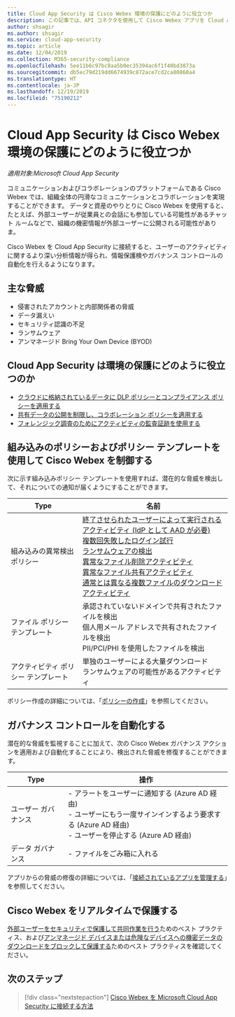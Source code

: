 ```yaml
---
title: Cloud App Security は Cisco Webex 環境の保護にどのように役立つか
description: この記事では、API コネクタを使用して Cisco Webex アプリを Cloud App Security に接続することで使用状況を可視化して制御することの利点について説明します。
author: shsagir
ms.author: shsagir
ms.service: cloud-app-security
ms.topic: article
ms.date: 12/04/2019
ms.collection: M365-security-compliance
ms.openlocfilehash: 5ee11b6c97bc8aa5b0ec35394ac6f1f40bd3873a
ms.sourcegitcommit: db5ec79d219dd6674939c872ace7cd2ca80860a4
ms.translationtype: HT
ms.contentlocale: ja-JP
ms.lasthandoff: 12/19/2019
ms.locfileid: "75190212"
---
```

# <a name="how-cloud-app-security-helps-protect-your-cisco-webex-environment"></a>Cloud App Security は Cisco Webex 環境の保護にどのように役立つか

*適用対象:Microsoft Cloud App Security*

コミュニケーションおよびコラボレーションのプラットフォームである Cisco Webex では、組織全体の円滑なコミュニケーションとコラボレーションを実現することができます。 データと資産のやりとりに Cisco Webex を使用すると、たとえば、外部ユーザーが従業員との会話にも参加している可能性があるチャット ルームなどで、組織の機密情報が外部ユーザーに公開される可能性がありま。

Cisco Webex を Cloud App Security に接続すると、ユーザーのアクティビティに関するより深い分析情報が得られ、情報保護検やガバナンス コントロールの自動化を行えるようになります。

## <a name="main-threats"></a>主な脅威

- 侵害されたアカウントと内部関係者の脅威
- データ漏えい
- セキュリティ認識の不足
- ランサムウェア
- アンマネージド Bring Your Own Device (BYOD)

## <a name="how-cloud-app-security-helps-to-protect-your-environment"></a>Cloud App Security は環境の保護にどのように役立つのか

- [クラウドに格納されているデータに DLP ポリシーとコンプライアンス ポリシーを適用する](best-practices.md#enforce-dlp-and-compliance-policies-for-data-stored-in-the-cloud)
- [共有データの公開を制限し、コラボレーション ポリシーを適用する](best-practices.md#limit-exposure-of-shared-data-and-enforce-collaboration-policies)
- [フォレンジック調査のためにアクティビティの監査証跡を使用する](best-practices.md#use-the-audit-trail-of-activities-for-forensic-investigations)

## <a name="control-cisco-webex-with-built-in-policies-and-policy-templates"></a>組み込みのポリシーおよびポリシー テンプレートを使用して Cisco Webex を制御する

次に示す組み込みポリシー テンプレートを使用すれば、潜在的な脅威を検出して、それについての通知が届くようにすることができます。

| Type | 名前 |
| ---- | ---- |
| 組み込みの異常検出ポリシー | [終了させられたユーザーによって実行されるアクティビティ (IdP として AAD が必要)](anomaly-detection-policy.md#activity-performed-by-terminated-user)<br />[複数回失敗したログイン試行](anomaly-detection-policy.md#multiple-failed-login-attempts)<br />[ランサムウェアの検出](anomaly-detection-policy.md#ransomware-activity)<br />[異常なファイル削除アクティビティ](anomaly-detection-policy.md#unusual-activities-by-user)<br />[異常なファイル共有アクティビティ](anomaly-detection-policy.md#unusual-activities-by-user)<br />[通常とは異なる複数ファイルのダウンロード アクティビティ](anomaly-detection-policy.md#unusual-activities-by-user) |
| ファイル ポリシー テンプレート | 承認されていないドメインで共有されたファイルを検出<br />個人用メール アドレスで共有されたファイルを検出<br />PII/PCI/PHI を使用したファイルを検出 |
| アクティビティ ポリシー テンプレート | 単独のユーザーによる大量ダウンロード<br />ランサムウェアの可能性があるアクティビティ |

ポリシー作成の詳細については、「[ポリシーの作成](control-cloud-apps-with-policies.md#create-a-policy)」を参照してください。

## <a name="automate-governance-controls"></a>ガバナンス コントロールを自動化する

潜在的な脅威を監視することに加えて、次の Cisco Webex ガバナンス アクションを適用および自動化することにより、検出された脅威を修復することができます。

| Type | 操作 |
| ---- | ---- |
| ユーザー ガバナンス | - アラートをユーザーに通知する (Azure AD 経由)<br />- ユーザーにもう一度サインインするよう要求する (Azure AD 経由)<br />- ユーザーを停止する (Azure AD 経由) |
| データ ガバナンス | - ファイルをごみ箱に入れる |

アプリからの脅威の修復の詳細については、「[接続されているアプリを管理する](governance-actions.md)」を参照してください。

## <a name="protect-cisco-webex-in-real-time"></a>Cisco Webex をリアルタイムで保護する

[外部ユーザーをセキュリティで保護して共同作業を行う](best-practices.md#secure-collaboration-with-external-users-by-enforcing-real-time-session-controls)ためのベスト プラクティス、および[アンマネージド デバイスまたは危険なデバイスへの機密データのダウンロードをブロックして保護する](best-practices.md#block-and-protect-download-of-sensitive-data-to-unmanaged-or-risky-devices)ためのベスト プラクティスを確認してください。

## <a name="next-steps"></a>次のステップ

> [!div class="nextstepaction"]
> [Cisco Webex を Microsoft Cloud App Security に接続する方法](connect-webex-to-microsoft-cloud-app-security.md)
